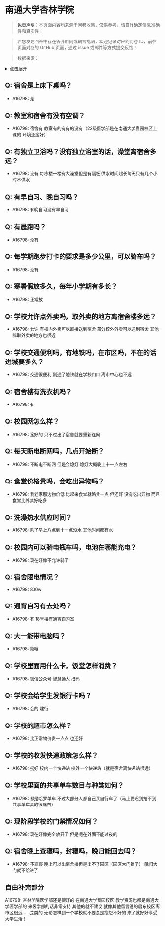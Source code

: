 # 南通大学杏林学院

> [免责声明](https://colleges.chat/#_3)：本页面内容均来源于问卷收集，仅供参考，请自行确定信息准确性和真实性！

> 若您发现回答中存在答非所问或胡言乱语，欢迎记录对应的问卷 ID，前往页面对应的 GitHub 页面，通过 issue 或邮件等方式提交反馈！

> 数据来源：

<details><summary>点击展开</summary>
<ul>
<li>A16798: 匿名 (2023 年 02 月)</li>
</ul>
</details>

## Q: 宿舍是上床下桌吗？

- A16798: 是

## Q: 教室和宿舍有没有空调？

- A16798: 宿舍有  教室有的有有的没有（22级医学部是在南通大学啬园校区上课的  环境还蛮好）

## Q: 有独立卫浴吗？没有独立浴室的话，澡堂离宿舍多远？

- A16798: 没有  每栋楼一楼有大澡堂但是有隔板  供水时间超长每天只有几个小时不供水

## Q: 有早自习、晚自习吗？

- A16798: 有晚自习没有早自习

## Q: 有晨跑吗？

- A16798: 没有

## Q: 每学期跑步打卡的要求是多少公里，可以骑车吗？

- A16798: 没有

## Q: 寒暑假放多久，每年小学期有多长？

- A16798: 正常放

## Q: 学校允许点外卖吗，取外卖的地方离宿舍楼多远？

- A16798: 允许  有校内外卖可以直接送到宿舍  部分校外外卖可以送到宿舍   其他嘛取外卖的地方也很近

## Q: 学校交通便利吗，有地铁吗，在市区吗，不在的话进城要多久？

- A16798: 交通很便利  刚通了地铁就在学校门口   离市中心也不远

## Q: 宿舍楼有洗衣机吗？

- A16798: 有

## Q: 校园网怎么样？

- A16798: 蛮好的  只不过出了宿舍就要重新连网

## Q: 每天断电断网吗，几点开始断？

- A16798: 不断电不断网  但是会熄灯  熄灯大概晚上十一点左右

## Q: 食堂价格贵吗，会吃出异物吗？

- A16798: 我老家那边物价低  比起来食堂就略贵一点  但还好  没有吃出异物  而且食堂比外卖好吃多

## Q: 洗澡热水供应时间？

- A16798: 除了早上八点到十一点没水   其他时间都有水

## Q: 校园内可以骑电瓶车吗，电池在哪能充电？

- A16798: 现在好像不允许骑了

## Q: 宿舍限电情况？

- A16798: 800w

## Q: 通宵自习有去处吗？

- A16798: 有  18号楼有通宵自习室

## Q: 大一能带电脑吗？

- A16798: 能哦

## Q: 学校里面用什么卡，饭堂怎样消费？

- A16798: 微信公众号  智慧通大  扫码

## Q: 学校会给学生发银行卡吗？

- A16798: 会的  建行

## Q: 学校的超市怎么样？

- A16798: 比正常物价贵一点点  也还好

## Q: 学校的收发快递政策怎么样？

- A16798: 挺好  校内一个快递站  校外一个快递站（就是宿舍离快递站很远）

## Q: 学校里面的共享单车数目与种类如何？

- A16798: 都是哈罗单车  不过大部分人都自己买自行车了（马上要迟到抢不到共享单车真的很痛苦）

## Q: 现阶段学校的门禁情况如何？

- A16798: 现在好像完全放开了  但是呢在外面不能过夜的

## Q: 宿舍晚上查寝吗，封寝吗，晚归能回去吗？

- A16798: 不查寝  晚上可以出宿舍楼但是出不了园区（园区大门锁了） 晚归大门就不给进了

## 自由补充部分

A16798: 杏林学院医学部还是很好的  在南通大学啬园校区  教学资源也都是南通大学医学部的   来医学部的话非常支持  其他的就不建议  就像其他留言说的启东校区离市区很远……之类的   无论怎样到一个学校就不要总是抱怨不好的  来了就好好享受大学生活！
